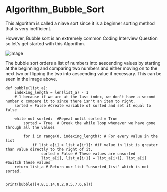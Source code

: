 # Algorithm_Bubble_Sort

This algorithm is called a niave sort since it is a beginner sorting method that is very inefficient. 

However, Bubble sort is an extremely common Coding Interview Question so let's get started with this Algorithm.

![image](https://user-images.githubusercontent.com/66803124/118488287-70fcca80-b6d0-11eb-98d0-7907e62c959c.png)

The bubble sort orders a list of numbers into aescending values by starting at the beginning and comparing two numbers and either moving on to the next two or flipping the two into aescending value if necessary. This can be seen in the image above. 

```
def bubble(list_a):
    indexing_length = len(list_a) - 1 
    #-1 because if we are at the last index, we don't have a second number o compare it to since there isn't an item to right.
    sorted = False #Create variable of sorted and set it equal to false

    while not sorted:  #Repeat until sorted = True
        sorted = True  # Break the while loop whenever we have gone through all the values

        for i in range(0, indexing_length): # For every value in the list
            if list_a[i] > list_a[i+1]: #if value in list is greater than value directly to the right of it,
                sorted = False # These values are unsorted
                list_a[i], list_a[i+1] = list_a[i+1], list_a[i] #Switch these values
    return list_a # Return our list "unsorted_list" which is not sorted.


print(bubble([4,8,1,14,8,2,9,5,7,6,6]))
```
